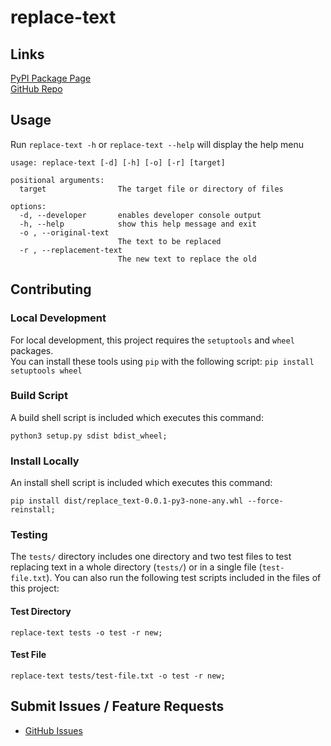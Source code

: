 # replace-text

## Links

[PyPI Package Page](https://pypi.org/project/replace-text/)  
[GitHub Repo](https://github.com/zdodson21/replace-text?tab=GPL-3.0-1-ov-file)

## Usage

Run `replace-text -h` or `replace-text --help` will display the help menu

```
usage: replace-text [-d] [-h] [-o] [-r] [target]

positional arguments:
  target                The target file or directory of files

options:
  -d, --developer       enables developer console output
  -h, --help            show this help message and exit
  -o , --original-text 
                        The text to be replaced
  -r , --replacement-text 
                        The new text to replace the old
```

## Contributing

### Local Development

For local development, this project requires the `setuptools` and `wheel` packages.  
You can install these tools using `pip` with the following script:
`pip install setuptools wheel`

### Build Script

A build shell script is included which executes this command:

```shell
python3 setup.py sdist bdist_wheel;
```

### Install Locally

An install shell script is included which executes this command:

```shell
pip install dist/replace_text-0.0.1-py3-none-any.whl --force-reinstall;
```

### Testing

The `tests/` directory includes one directory and two test files to test replacing text in a whole directory (`tests/`) or in a single file (`test-file.txt`). You can also run the following test scripts included in the files of this project:

#### Test Directory

```shell
replace-text tests -o test -r new;
```

#### Test File

```shell
replace-text tests/test-file.txt -o test -r new;
```

## Submit Issues / Feature Requests

* [GitHub Issues](https://github.com/zdodson21/replace-text/issues)